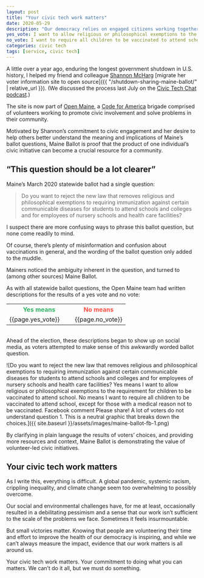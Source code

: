 ```yaml
---
layout: post
title: "Your civic tech work matters"
date: 2020-05-29
description: "Our democracy relies on engaged citizens working together to solve our biggest problems. As civic technologists, it's easy to get discouraged about where we're at as a nation. Which is why it's imperative that we celebrate our victories."
yes_vote: I want to allow religious or philosophical exemptions to the requirement for children to be vaccinated to attend school.
no_vote: I want to require all children to be vaccinated to attend school, except for those with a medical reason not to be vaccinated.
categories: civic tech
tags: [service, civic tech]
---
```


A little over a year ago, enduring the longest government shutdown in U.S. history, I helped my friend and colleague [Shannon McHarg](https://twitter.com/EfficientIxD) [migrate her voter information site to open source]({{ "/shutdown-sharing-maine-ballot/" | relative_url }}). (We discussed the process last July on the [Civic Tech Chat podcast](https://civictech.chat/2019/07/maine-ballot).)

The site is now part of [Open Maine](http://openmaine.org/), a [Code for America](https://www.codeforamerica.org/) brigade comprised of volunteers working to promote civic involvement and solve problems in their community. 

Motivated by Shannon’s commitment to civic engagement and her desire to help others better understand the meaning and implications of Maine’s ballot questions, Maine Ballot is proof that the product of one individual’s civic initiative can become a crucial resource for a community.

## “This question should be a lot clearer”
Maine’s March 2020 statewide ballot had a single question:

> Do you want to reject the new law that removes religious and philosophical exemptions to requiring immunization against certain communicable diseases for students to attend schools and colleges and for employees of nursery schools and health care facilities?

I suspect there are more confusing ways to phrase this ballot question, but none come readily to mind.

Of course, there’s plenty of misinformation and confusion about vaccinations in general, and the wording of the ballot question only added to the muddle.

Mainers noticed the ambiguity inherent in the question, and turned to (among other sources) Maine Ballot.

As with all statewide ballot questions, the Open Maine team had written descriptions for the results of a yes vote and no vote:

<table style="width: 100%; table-layout: fixed; margin-bottom: 2em;">
    <tbody>
        <tr>
            <th style="color: #2FB260; font-size: 1em;"><strong>Yes means</strong></th>
            <th style="color: #FF4C43; font-size: 1em;"><strong>No means</strong></th>
        </tr>    
        <tr>
            <td style="vertical-align: top; border-bottom: none; padding-right: 2rem;">{{page.yes_vote}}</td>
            <td style="vertical-align: top; border-bottom: none;">{{page.no_vote}}</td>
        </tr>
    </tbody>    
</table>

Ahead of the election, these descriptions began to show up on social media, as voters attempted to make sense of this awkwardly worded ballot question.

![Do you want to reject the new law that removes religious and philosophical exemptions to requiring immunization against certain communicable diseases for students to attend schools and colleges and for employees of nursery schools and health care facilities? Yes means I want to allow religious or philosophical exemptions to the requirement for children to be vaccinated to attend school. No means	I want to require all children to be vaccinated to attend school, except for those with a medical reason not to be vaccinated. Facebook comment Please share! A lot of voters do not understand question 1. This is a neutral graphic that breaks down the choices.]({{ site.baseurl }}/assets/images/maine-ballot-fb-1.png)

By clarifying in plain language the results of voters’ choices, and providing more resources and context, Maine Ballot is demonstrating the value of volunteer-led civic initiatives.

## Your civic tech work matters
As I write this, everything is difficult. A global pandemic, systemic racism, crippling inequality, and climate change seem too overwhelming to possibly overcome.

Our social and environmental challenges have, for me at least, occasionally resulted in a debilitating pessimism and a sense that our work isn’t sufficient to the scale of the problems we face. Sometimes it feels insurmountable.

But small victories matter. Knowing that people are volunteering their time and effort to improve the health of our democracy is inspiring, and while we can’t always measure the impact, evidence that our work matters is all around us.

Your civic tech work matters. Your commitment to doing what you can matters. We can’t do it all, but we must do something.



